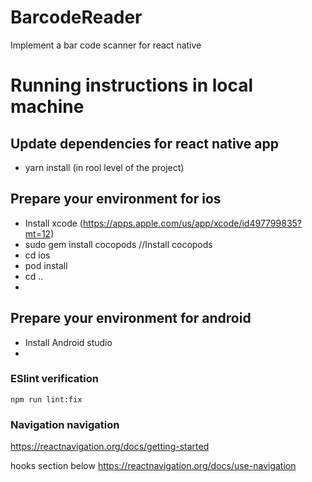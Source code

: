 # BarcodeReader
Implement a bar code scanner for react native

# Running instructions in local machine

## Update dependencies for react native app
* yarn install (in rool level of the project)

## Prepare your environment for ios
* Install xcode (https://apps.apple.com/us/app/xcode/id497799835?mt=12)
* sudo gem install cocopods //Install cocopods 
* cd ios 
* pod install
* cd ..
* 

## Prepare your environment for android
* Install Android studio
* 



### ESlint verification
`npm run lint:fix`

### Navigation navigation
https://reactnavigation.org/docs/getting-started

hooks section below
https://reactnavigation.org/docs/use-navigation
